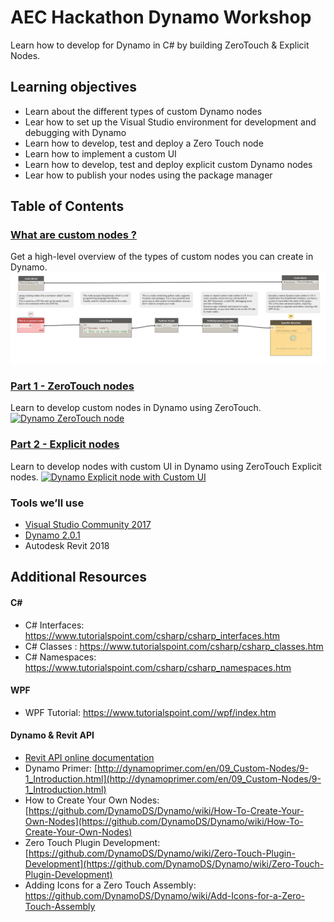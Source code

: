# AEC Hackathon Dynamo Workshop

Learn how to develop for Dynamo in C# by building ZeroTouch & Explicit Nodes.

## Learning objectives

* Learn about the different types of custom Dynamo nodes
* Lear how to set up the Visual Studio environment for development and debugging with Dynamo
* Learn how to develop, test and deploy a Zero Touch node
* Learn how to implement a custom UI
* Learn how to develop, test and deploy explicit custom Dynamo nodes
* Lear how to publish your nodes using the package manager

## Table of Contents

### [What are custom nodes ?](https://github.com/radumg/AEC-hackathon-Dynamo-Workshop/blob/master/Part%200%20-%20Custom%20nodes/Custom%20Nodes.md)</br>
Get a high-level overview of the types of custom nodes you can create in Dynamo.
[![Dynamo custom nodes](assets/Node%20types%20image.png "Part 0 - Custom nodes")](https://github.com/radumg/AEC-hackathon-Dynamo-Workshop/blob/radumg-DYN-custom-nodes/Part%200%20-%20Custom%20nodes/Custom%20Nodes.md)

### [Part 1 - ZeroTouch nodes](https://github.com/radumg/AEC-hackathon-Dynamo-Workshop/tree/master/Part%201%20-%20ZeroTouch)</br>
Learn to develop custom nodes in Dynamo using ZeroTouch.
[![Dynamo ZeroTouch node](assets/1501856889450.png "Part 1 - ZeroTouch nodes")](https://github.com/radumg/AEC-hackathon-Dynamo-Workshop/tree/master/Part%201%20-%20ZeroTouch)

### [Part 2 - Explicit nodes](https://github.com/radumg/AEC-hackathon-Dynamo-Workshop/tree/master/Part%202%20-%20Explicit%20nodes)</br>
Learn to develop nodes with custom UI in Dynamo using ZeroTouch Explicit nodes.
[![Dynamo Explicit node with Custom UI](assets/3E85FA44-C52F-41F8-8B3B-BAD5ED4FE0E1.png "Part 2 - Explicit nodes")](https://github.com/radumg/AEC-hackathon-Dynamo-Workshop/tree/master/Part%202%20-%20Explicit%20nodes)

### Tools we’ll use

* [Visual Studio Community 2017](https://www.visualstudio.com/downloads/)
* [Dynamo 2.0.1](http://dyn-builds-data.s3-us-west-2.amazonaws.com/DynamoInstall2.0.1.exe)
* Autodesk Revit 2018

##  Additional Resources

#### C#
* C# Interfaces: https://www.tutorialspoint.com/csharp/csharp_interfaces.htm
* C# Classes : https://www.tutorialspoint.com/csharp/csharp_classes.htm
* C# Namespaces: https://www.tutorialspoint.com/csharp/csharp_namespaces.htm

#### WPF
* WPF Tutorial: https://www.tutorialspoint.com//wpf/index.htm

#### Dynamo & Revit API
* [Revit API online documentation](http://www.revitapidocs.com/)
* Dynamo Primer: [http://dynamoprimer.com/en/09_Custom-Nodes/9-1_Introduction.html](http://dynamoprimer.com/en/09_Custom-Nodes/9-1_Introduction.html)
* How to Create Your Own Nodes: [https://github.com/DynamoDS/Dynamo/wiki/How-To-Create-Your-Own-Nodes](https://github.com/DynamoDS/Dynamo/wiki/How-To-Create-Your-Own-Nodes)
* Zero Touch Plugin Development: [https://github.com/DynamoDS/Dynamo/wiki/Zero-Touch-Plugin-Development](https://github.com/DynamoDS/Dynamo/wiki/Zero-Touch-Plugin-Development)
* Adding Icons for a Zero Touch Assembly: https://github.com/DynamoDS/Dynamo/wiki/Add-Icons-for-a-Zero-Touch-Assembly
